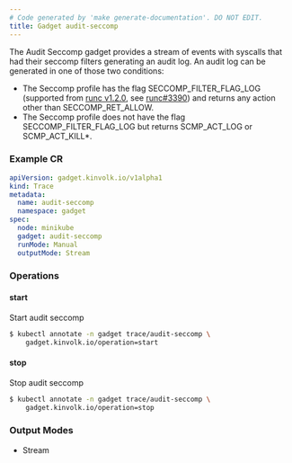 ```yaml
---
# Code generated by 'make generate-documentation'. DO NOT EDIT.
title: Gadget audit-seccomp
---
```


The Audit Seccomp gadget provides a stream of events with syscalls that had
their seccomp filters generating an audit log. An audit log can be generated in
one of those two conditions:

* The Seccomp profile has the flag SECCOMP_FILTER_FLAG_LOG (supported from
  [runc v1.2.0](https://github.com/opencontainers/runc/releases/tag/v1.2.0),
  see [runc#3390](https://github.com/opencontainers/runc/pull/3390)) and returns
  any action other than SECCOMP_RET_ALLOW.
* The Seccomp profile does not have the flag SECCOMP_FILTER_FLAG_LOG but
  returns SCMP_ACT_LOG or SCMP_ACT_KILL*.


### Example CR

```yaml
apiVersion: gadget.kinvolk.io/v1alpha1
kind: Trace
metadata:
  name: audit-seccomp
  namespace: gadget
spec:
  node: minikube
  gadget: audit-seccomp
  runMode: Manual
  outputMode: Stream
```

### Operations


#### start

Start audit seccomp

```bash
$ kubectl annotate -n gadget trace/audit-seccomp \
    gadget.kinvolk.io/operation=start
```
#### stop

Stop audit seccomp

```bash
$ kubectl annotate -n gadget trace/audit-seccomp \
    gadget.kinvolk.io/operation=stop
```

### Output Modes

* Stream

